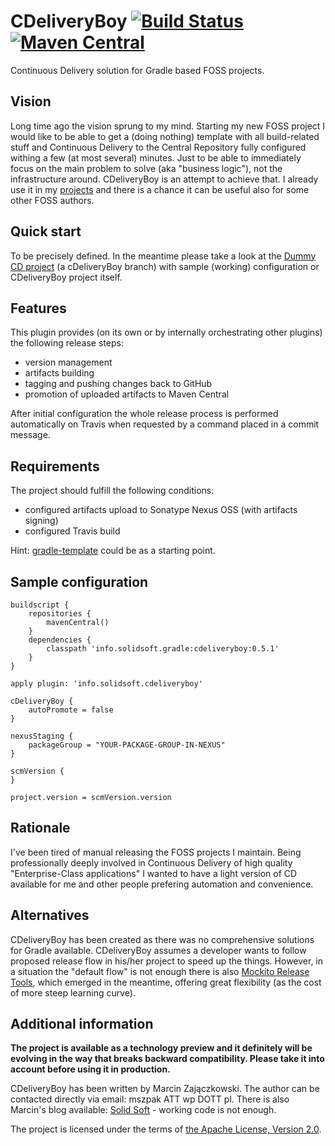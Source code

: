 # CDeliveryBoy [![Build Status](https://travis-ci.org/szpak/CDeliveryBoy.svg?branch=master)](https://travis-ci.org/szpak/CDeliveryBoy) [![Maven Central](https://maven-badges.herokuapp.com/maven-central/info.solidsoft.gradle/cdeliveryboy/badge.svg)](https://maven-badges.herokuapp.com/maven-central/info.solidsoft.gradle/cdeliveryboy)

Continuous Delivery solution for Gradle based FOSS projects.

## Vision

Long time ago the vision sprung to my mind. Starting my new FOSS project I would like to be able to get a (doing nothing) template with all build-related stuff and Continuous Delivery to the Central Repository fully configured withing a few (at most several) minutes. Just to be able to immediately focus on the main problem to solve (aka "business logic"), not the infrastructure around. CDeliveryBoy is an attempt to achieve that. I already use it in my [projects](https://github.com/szpak/mockito-java8/) and there is a chance it can be useful also for some other FOSS authors.

## Quick start

To be precisely defined. In the meantime please take a look at the [Dummy CD project](https://github.com/szpak/dummy-cd-project/tree/cDeliveryBoy)
(a cDeliveryBoy branch) with sample (working) configuration or CDeliveryBoy project itself.
 
## Features

This plugin provides (on its own or by internally orchestrating other plugins) the following release steps:
 - version management
 - artifacts building
 - tagging and pushing changes back to GitHub
 - promotion of uploaded artifacts to Maven Central

After initial configuration the whole release process is performed automatically on Travis when requested by a command placed in a commit message.

## Requirements

The project should fulfill the following conditions:
 - configured artifacts upload to Sonatype Nexus OSS (with artifacts signing)
 - configured Travis build

Hint: [gradle-template](https://github.com/szpak/gradle-template/) could be as a starting point. 

## Sample configuration

```
buildscript {
    repositories {
        mavenCentral()
    }
    dependencies {
        classpath 'info.solidsoft.gradle:cdeliveryboy:0.5.1'
    }
}

apply plugin: 'info.solidsoft.cdeliveryboy'

cDeliveryBoy {
    autoPromote = false
}

nexusStaging {
    packageGroup = "YOUR-PACKAGE-GROUP-IN-NEXUS"
}

scmVersion {
}

project.version = scmVersion.version
```

## Rationale

I've been tired of manual releasing the FOSS projects I maintain. Being professionally deeply involved in Continuous Delivery of high quality
"Enterprise-Class applications" I wanted to have a light version of CD available for me and other people prefering automation and convenience.


## Alternatives

CDeliveryBoy has been created as there was no comprehensive solutions for Gradle available. CDeliveryBoy assumes a developer wants to follow proposed release flow in his/her project to speed up the things. However, in a situation the "default flow" is not enough there is also [Mockito Release Tools](https://github.com/mockito/mockito-release-tools), which emerged in the meantime, offering great flexibility (as the cost of more steep learning curve).


## Additional information 

**The project is available as a technology preview and it definitely will be evolving in the way that breaks backward compatibility.
Please take it into account before using it in production.**

CDeliveryBoy has been written by Marcin Zajączkowski. The author can be contacted directly via email: mszpak ATT wp DOTT pl.
There is also Marcin's blog available: [Solid Soft](http://blog.solidsoft.info/) - working code is not enough.

The project is licensed under the terms of [the Apache License, Version 2.0](https://www.apache.org/licenses/LICENSE-2.0.txt).
